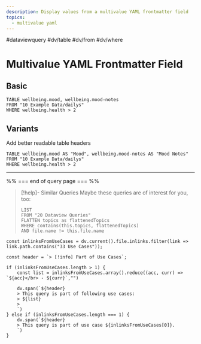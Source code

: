 ```yaml
---
description: Display values from a multivalue YAML frontmatter field
topics:
  - multivalue yaml
---
```

#dataviewquery
#dv/table #dv/from #dv/where 

# Multivalue YAML Frontmatter Field

## Basic 

```dataview
TABLE wellbeing.mood, wellbeing.mood-notes
FROM "10 Example Data/dailys"
WHERE wellbeing.health > 2
```

## Variants

Add better readable table headers

```dataview
TABLE wellbeing.mood AS "Mood", wellbeing.mood-notes AS "Mood Notes"
FROM "10 Example Data/dailys"
WHERE wellbeing.health > 2
```

---
%% === end of query page === %%
> [!help]- Similar Queries
> Maybe these queries are of interest for you, too:
> ```dataview
> LIST
> FROM "20 Dataview Queries"
> FLATTEN topics as flattenedTopics
> WHERE contains(this.topics, flattenedTopics)
> AND file.name != this.file.name
> ```

```dataviewjs
const inlinksFromUseCases = dv.current().file.inlinks.filter(link => link.path.contains("33 Use Cases"));

const header = `> [!info] Part of Use Cases`;

if (inlinksFromUseCases.length > 1) {
	const list = inlinksFromUseCases.array().reduce((acc, curr) => `${acc}</br> - ${curr}`,"")

	dv.span(`${header}
    > This query is part of following use cases:
    > ${list}
    > 
	`)
} else if (inlinksFromUseCases.length === 1) {
	dv.span(`${header}
    > This query is part of use case ${inlinksFromUseCases[0]}.
	`)
}
```